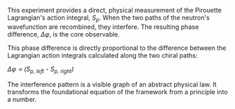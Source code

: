 This experiment provides a direct, physical measurement of the Pirouette Lagrangian's action integral, *S<sub>p</sub>*. When the two paths of the neutron's wavefunction are recombined, they interfere. The resulting phase difference, *Δφ*, is the core observable.

This phase difference is directly proportional to the difference between the Lagrangian action integrals calculated along the two chiral paths:

*Δφ ∝ (S<sub>p, left</sub> - S<sub>p, right</sub>)*

The interference pattern is a visible graph of an abstract physical law. It transforms the foundational equation of the framework from a principle into a number.